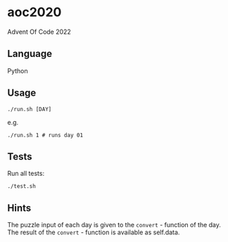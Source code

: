 # aoc2020
Advent Of Code 2022

## Language

Python

## Usage

```
./run.sh [DAY]
```

e.g.

```
./run.sh 1 # runs day 01
```

## Tests

Run all tests:

```
./test.sh
```

## Hints

The puzzle input of each day is given to the `convert` - function of the day.
The result of the `convert` - function is available as self.data.